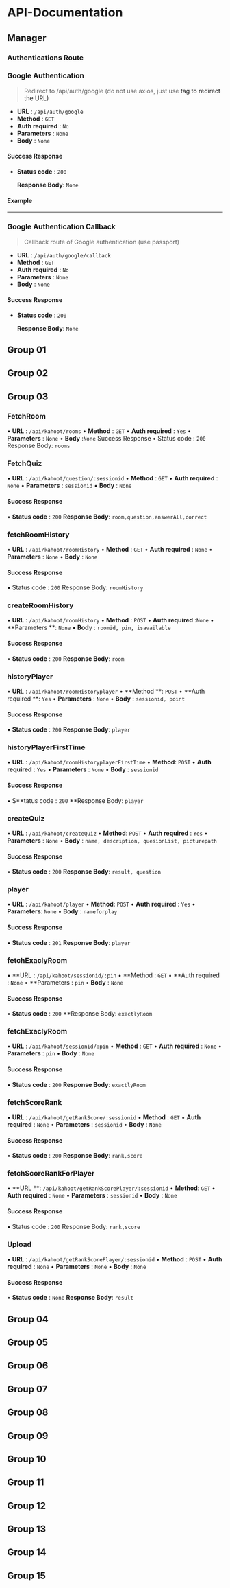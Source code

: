 # API-Documentation
## Manager
### Authentications Route

### Google Authentication

> Redirect to /api/auth/google (do not use axios, just use <a> tag to redirect the URL)

- **URL** : `/api/auth/google`
- **Method** : `GET`
- **Auth required** : `No`
- **Parameters** : `None`
- **Body** : `None`



#### Success Response

- **Status code** : `200`

  **Response Body**: `None`

#### Example



---

### Google Authentication Callback

> Callback route of Google authentication (use passport)

- **URL** : `/api/auth/google/callback`
- **Method** : `GET`
- **Auth required** : `No`
- **Parameters** : `None`
- **Body** : `None`



#### Success Response

- **Status code** : `200`

    **Response Body**: `None`


## Group 01
## Group 02
## Group 03
### FetchRoom
•	**URL** : `/api/kahoot/rooms`
•	**Method** : `GET`
•	**Auth required** : `Yes`
•	**Parameters** : `None`
•	**Body** :`None`
Success Response
•	Status code : `200`
Response Body: `rooms`
### FetchQuiz
•	**URL** : `/api/kahoot/question/:sessionid`
• **Method** : `GET`
•	**Auth required** : `None`
•	**Parameters** : `sessionid`
•	**Body** : `None`
#### Success Response
•	**Status code** : `200`
**Response Body**: `room,question,answerAll,correct`
### fetchRoomHistory
•	**URL** : `/api/kahoot/roomHistory`
•	**Method** : `GET`
•	**Auth required** : `None`
•	**Parameters** : `None`
•	**Body** : `None`
#### Success Response
•	Status code : `200`
Response Body: `roomHistory`
### createRoomHistory
•	**URL** : `/api/kahoot/roomHistory`
•	**Method** : `POST`
•	**Auth required** :`None`
•	**Parameters **: `None`
•	**Bod**y : `roomid, pin, isavailable`
#### Success Response
•	**Status code** : `200`
**Response Body**: `room`

### historyPlayer
•	**UR**L : `/api/kahoot/roomHistoryplayer`
•	**Method **: `POST`
•	**Auth required **: `Yes`
•	**Parameters** : `None`
•	**Body** : `sessionid, point`
#### Success Response
•	**Status code** : `200`
**Response Body**: `player`
### historyPlayerFirstTime
•	**URL** : `/api/kahoot/roomHistoryplayerFirstTime`
•	**Method**: `POST`
•	**Auth required** : `Yes`
•	**Parameters** : `None`
•	**Body** : `sessionid`
#### Success Response
•	S**tatus code : `200`
**Response Body: `player`
### createQuiz
•	**URL** : `/api/kahoot/createQuiz`
•	**Method**: `POST`
•	**Auth required** : `Yes`
•	**Parameters** : `None`
•	**Body** : `name, description, quesionList, picturepath`
#### Success Response
•	**Status code** : `200`
**Response Body**: `result, question`
### player
•	**URL** : `/api/kahoot/player`
•	**Method**: `POST`
•	**Auth required** : `Yes`
•	**Parameters**: `None`
•	**Body** : `nameforplay`
#### Success Response
•	**Status code** : `201`
**Response Body**: `player`
### fetchExaclyRoom
•	**URL : `/api/kahoot/sessionid/:pin`
•	**Method : `GET`
•	**Auth required : `None`
•	**Parameters : `pin`
•	**Body** : `None`
#### Success Response
•	**Status code** : `200`
**Response Body: `exactlyRoom`
### fetchExaclyRoom
•	**URL** : `/api/kahoot/sessionid/:pin`
•	**Method** : `GET`
•	**Auth required** : `None`
•	**Parameters** : `pin`
•	**Body** : `None`
#### Success Response
•	**Status code** : `200`
**Response Body**: `exactlyRoom`
### fetchScoreRank
•	**URL** : `/api/kahoot/getRankScore/:sessionid`
•	**Method** : `GET`
•	**Auth required** : `None`
•	**Parameters** : `sessionid`
•	**Body** : `None`
#### Success Response
•	**Status code** : `200`
**Response Body**: `rank,score`
### fetchScoreRankForPlayer
•	**URL **: `/api/kahoot/getRankScorePlayer/:sessionid`
•	**Method**: `GET`
•	**Auth required** : `None`
•	**Parameters** : `sessionid`
•	**Body** : `None`
#### Success Response
•	Status code : `200`
Response Body: `rank,score`
### Upload
•	**URL** : `/api/kahoot/getRankScorePlayer/:sessionid`
•	**Method** : `POST`
•	**Auth required** : `None`
•	**Parameters** : `None`
•	**Body** : `None`
#### Success Response
•	**Status code** : `None`
**Response Body**: `result`












## Group 04
## Group 05
## Group 06
## Group 07
## Group 08
## Group 09
## Group 10
## Group 11
## Group 12
## Group 13
## Group 14
## Group 15
